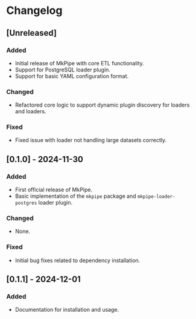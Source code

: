 # Changelog

## [Unreleased]

### Added
- Initial release of MkPipe with core ETL functionality.
- Support for PostgreSQL loader plugin.
- Support for basic YAML configuration format.

### Changed
- Refactored core logic to support dynamic plugin discovery for loaders and loaders.

### Fixed
- Fixed issue with loader not handling large datasets correctly.

## [0.1.0] - 2024-11-30

### Added
- First official release of MkPipe.
- Basic implementation of the `mkpipe` package and `mkpipe-loader-postgres` loader plugin.

### Changed
- None.

### Fixed
- Initial bug fixes related to dependency installation.

## [0.1.1] - 2024-12-01

### Added
- Documentation for installation and usage.
